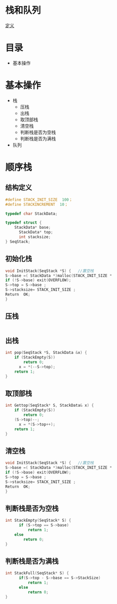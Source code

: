 # 栈和队列
[定义](/doc/definitions.pdf)

# 目录
- 基本操作

# 基本操作
- 栈
  - 压栈
  - 出栈
  - 取顶部栈
  - 清空栈
  - 判断栈是否为空栈
  - 判断栈是否为满栈
- 队列

# 顺序栈
## 结构定义
```c++
#define STACK_INIT_SIZE  100；           
#define STACKINCREMENT  10；             

typedef char StackData;

typedef struct {	                       
    StackData* base; 
 	  StackData* top;
	  int stacksize;                                   
} SeqStack;
```
## 初始化栈
```c++
void InitStack(SeqStack *S) {   //置空栈
S->base =( StackData *)malloc(STACK_INIT_SIZE * 			                                                            sizeof(StackData));
if (!S->base) exit(OVERFLOW);
S->top = S->base ; 
S->stacksize= STACK_INIT_SIZE ;
Return  OK;
}
```
## 压栈
```c++

```
## 出栈
```c++
int pop(SeqStack *S, StackData &x) {
    if (StackEmpty(S))
        return 0;
	  x = *(--S->top);
    return 1;
}
```
## 取顶部栈
```c++
int Gettop(SeqStack* S, StackData& x) {
    if (StackEmpty(S))
        return 0;
    (S->top)--;
	  x = *(S->top++);
  	return 1;
}
```
## 清空栈
```c++
void InitStack(SeqStack *S) {   //置空栈
S->base =( StackData *)malloc(STACK_INIT_SIZE * 			                                                            sizeof(StackData));
if (!S->base) exit(OVERFLOW);
S->top = S->base ; 
S->stacksize= STACK_INIT_SIZE ;
Return  OK;
}
```
## 判断栈是否为空栈
```c++
int StackEmpty(SeqStack* S) {
	  if (S->top == S->base)
	      return 1;
    else
        return 0;
}
```
## 判断栈是否为满栈
```c++
int StackFull(SeqStack* S) {
	  if(S->top - S->base == S->StackSize)
	      return 1;
	  else
	      return 0;
}
```
